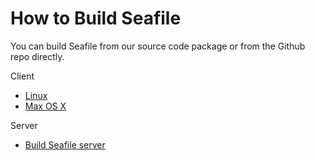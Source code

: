 # How to Build Seafile

You can build Seafile from our source code package or from the Github repo directly.

Client

* [Linux](linux.md)
* [Max OS X](osx.md)

Server

* [Build Seafile server](server.md)
